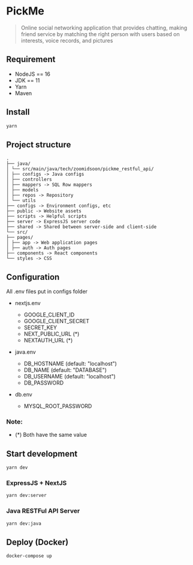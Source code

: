 # PickMe

> Online social networking application that provides chatting, making friend service by matching the right person with users based on interests, voice records, and pictures

## Requirement

-  NodeJS == 16
-  JDK == 11
-  Yarn
-  Maven

## Install

```sh
yarn
```

## Project structure

```
.
├── java/
│ └── src/main/java/tech/zoomidsoon/pickme_restful_api/
│ ├── configs -> Java configs
│ ├── controllers
│ ├── mappers -> SQL Row mappers
│ ├── models
│ ├── repos -> Repository
│ └── utils
├── configs -> Environment configs, etc
├── public -> Website assets
├── scripts -> Helpful scripts
├── server -> ExpressJS server code
├── shared -> Shared between server-side and client-side
└── src/
├── pages/
│ ├── app -> Web application pages
│ ├── auth -> Auth pages
├── components -> React components
└── styles -> CSS
```

## Configuration

All .env files put in configs folder

-  nextjs.env

   -  GOOGLE_CLIENT_ID
   -  GOOGLE_CLIENT_SECRET
   -  SECRET_KEY
   -  NEXT_PUBLIC_URL (\*)
   -  NEXTAUTH_URL (\*)

-  java.env
   -  DB_HOSTNAME (default: "localhost")
   -  DB_NAME (default: "DATABASE")
   -  DB_USERNAME (default: "localhost")
   -  DB_PASSWORD
-  db.env
   -  MYSQL_ROOT_PASSWORD

### Note:

-  (\*) Both have the same value

## Start development

```sh
yarn dev
```

### ExpressJS + NextJS

```sh
yarn dev:server
```

### Java RESTFul API Server

```sh
yarn dev:java
```

## Deploy (Docker)

```sh
docker-compose up
```
